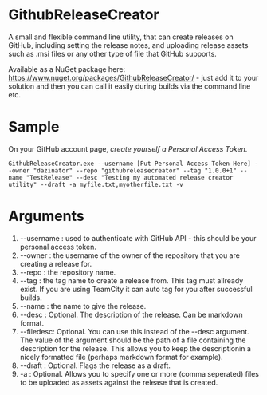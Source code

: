 GithubReleaseCreator
====================

A small and flexible command line utility, that can create releases on GitHub, including setting the release notes, and
uploading release assets such as .msi files or any other type of file that GitHub supports.

Available as a NuGet package here: https://www.nuget.org/packages/GithubReleaseCreator/ - just add it to your solution and then you can call it easily during builds via the command line etc.

# Sample


On your GitHub account page, *create yourself a Personal Access Token*.

```shell
GithubReleaseCreator.exe --username [Put Personal Access Token Here] --owner "dazinator" --repo "githubreleasecreator" --tag "1.0.0+1" --name "TestRelease" --desc "Testing my automated release creator utility" --draft -a myfile.txt,myotherfile.txt -v
```
# Arguments

1. --username : used to authenticate with GitHub API - this should be your personal access token.
2. --owner : the username of the owner of the repository that you are creating a release for.
3. --repo : the repository name.
4. --tag : the tag name to create a release from. This tag must allready exist. If you are using TeamCity it can auto tag for you after successful builds.
5. --name : the name to give the release.
6. --desc : Optional. The description of the release. Can be markdown format.
7. --filedesc: Optional. You can use this instead of the --desc argument. The value of the argument should be the path of a file containing the description for the release. This allows you to keep the descriptionin a nicely formatted file (perhaps markdown format for example).
8. --draft : Optional. Flags the release as a draft.
9. -a : Optional. Allows you to specify one or more (comma seperated) files to be uploaded as assets against the release that is created.





